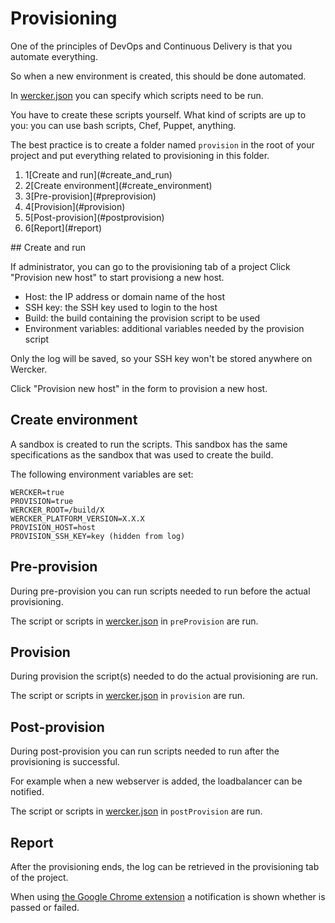 # Provisioning

One of the principles of DevOps and Continuous Delivery is that you automate everything.

So when a new environment is created, this should be done automated.

In [wercker.json](werckerjson) you can specify which scripts need to be run.

You have to create these scripts yourself. What kind of scripts are up to you: you can use bash scripts, Chef, Puppet, anything.

The best practice is to create a folder named <code>provision</code> in the root of your project and put everything related to provisioning in this folder.


<ol class="steps steps--six">
    <li><span>1</span>[Create and run](#create_and_run)</li>
    <li><span>2</span>[Create environment](#create_environment)</li>
    <li><span>3</span>[Pre-provision](#preprovision)</li>
    <li><span>4</span>[Provision](#provision)</li>
    <li><span>5</span>[Post-provision](#postprovision)</li>
    <li><span>6</span>[Report](#report)</li>
</ol>
## <a id="create_and_run"></a>Create and run

If administrator, you can go to the provisioning tab of a project
Click "Provision new host" to start provisiong a new host.

* Host: the IP address or domain name of the host
* SSH key: the SSH key used to login to the host
* Build: the build containing the provision script to be used
* Environment variables: additional variables needed by the provision script

Only the log will be saved, so your SSH key won't be stored anywhere on Wercker.

Click "Provision new host" in the form to provision a new host.

## <a id="create_environment"></a> Create environment

A sandbox is created to run the scripts. This sandbox has the same specifications as the sandbox that was used to create the build.

The following environment variables are set:

```
WERCKER=true
PROVISION=true
WERCKER_ROOT=/build/X
WERCKER_PLATFORM_VERSION=X.X.X
PROVISION_HOST=host
PROVISION_SSH_KEY=key (hidden from log)
```

## <a id="preprovision"></a>Pre-provision

During pre-provision you can run scripts needed to run before the actual provisioning.

The script or scripts in [wercker.json](werckerjson) in <code>preProvision</code> are run.

## <a id="provision"></a>Provision

During provision the script(s) needed to do the actual provisioning are run.

The script or scripts in [wercker.json](werckerjson) in <code>provision</code> are run.


## <a id="postprovision"></a>Post-provision

During post-provision you can run scripts needed to run after the provisioning is successful.

For example when a new webserver is added, the loadbalancer can be notified.

The script or scripts in [wercker.json](werckerjson) in <code>postProvision</code> are run.

## <a id="report"></a>Report

After the provisioning ends, the log can be retrieved in the provisioning tab of the project.

When using [the Google Chrome extension](concepts#google-chrome-extension) a notification is shown whether is passed or failed.